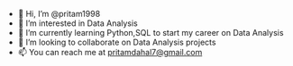 - 👋 Hi, I’m @pritam1998
- 👀 I’m interested in Data Analysis
- 🌱 I’m currently learning Python,SQL to start my career on Data Analysis
- 💞️ I’m looking to collaborate on Data Analysis projects
- 📫 You can reach me at pritamdahal7@gmail.com

<!---
pritam1998/pritam1998 is a ✨ special ✨ repository because its `README.md` (this file) appears on your GitHub profile.
You can click the Preview link to take a look at your changes.
--->
